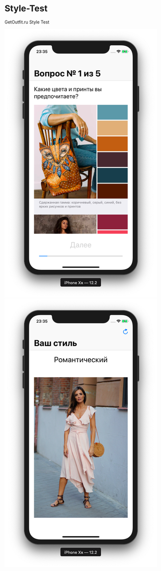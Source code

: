 # Style-Test
GetOutfit.ru Style Test

![First Screenshot](https://github.com/dbystruev/Style-Test/blob/master/Style%20Test/Resources/Screenshots/Screen1.png?raw=true)
![Second Screenshot](https://github.com/dbystruev/Style-Test/blob/master/Style%20Test/Resources/Screenshots/Screen2.png?raw=true)
